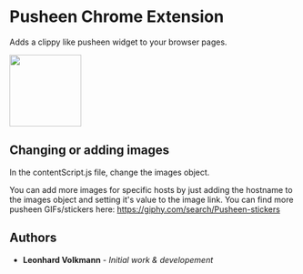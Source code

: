 # Pusheen Chrome Extension

Adds a clippy like pusheen widget to your browser pages.

<img width=126 src="https://media2.giphy.com/media/apow2YS2BEAHB4jV0D/giphy.webp?cid=790b7611qfrva3p5dwfclro8ydpjmannv8jrtdjk7w0g37qw&ep=v1_stickers_search&rid=giphy.webp&ct=s">

## Changing or adding images

In the contentScript.js file, change the images object.

You can add more images for specific hosts by just adding the hostname to the images object and setting it's value to the image link. You can find more pusheen GIFs/stickers here: https://giphy.com/search/Pusheen-stickers

## Authors

- **Leonhard Volkmann** - _Initial work & developement_
